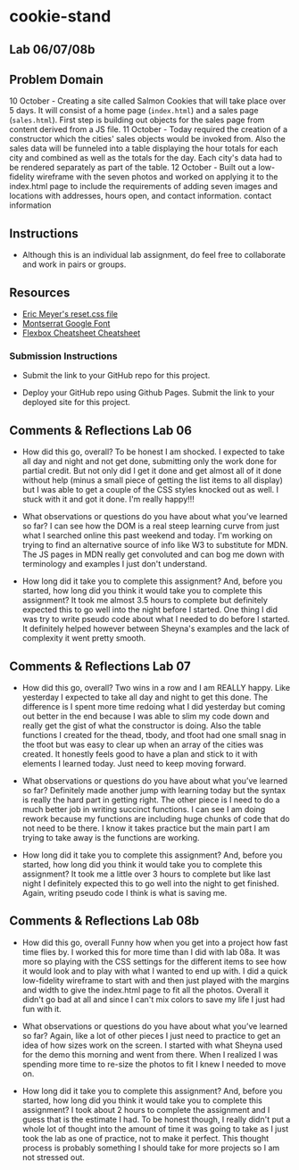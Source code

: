 # cookie-stand

## Lab 06/07/08b

## Problem Domain

10 October - Creating a site called Salmon Cookies that will take place over 5 days. It will consist of a home page (`index.html`) and a sales page (`sales.html`). First step is building out objects for the sales page from content derived from a JS file.
11 October - Today required the creation of a constructor which the cities' sales objects would be invoked from. Also the sales data will be funneled into a table displaying the hour totals for each city and combined as well as the totals for the day. Each city's data had to be rendered separately as part of the table.
12 October - Built out a low-fidelity wireframe with the seven photos and worked on applying it to the index.html page to include the requirements of adding seven images and locations with addresses, hours open, and contact information.
contact information

## Instructions

* Although this is an individual lab assignment, do feel free to collaborate and work in pairs or groups.

## Resources

* [Eric Meyer's reset.css file](https://meyerweb.com/eric/tools/css/reset/)
* [Montserrat Google Font](https://fonts.google.com/?query=Montserrat)
* [Flexbox Cheatsheet Cheatsheet](https://jonitrythall.com/content/flexboxsheet.pdf)

### Submission Instructions

* Submit the link to your GitHub repo for this project.

* Deploy your GitHub repo using Github Pages. Submit the link to your deployed site for this project.

## Comments & Reflections Lab 06

* How did this go, overall?
To be honest I am shocked. I expected to take all day and night and not get done, submitting only the work done for partial credit. But not only did I get it done and get almost all of it done without help (minus a small piece of getting the list items to all display) but I was able to get a couple of the CSS styles knocked out as well. I stuck with it and got it done. I'm really happy!!!

* What observations or questions do you have about what you’ve learned so far?
I can see how the DOM is a real steep learning curve from just what I searched online this past weekend and today. I'm working on trying to find an alternative source of info like W3 to substitute for MDN. The JS pages in MDN really get convoluted and can bog me down with terminology and examples I just don't understand.

* How long did it take you to complete this assignment? And, before you started, how long did you think it would take you to complete this assignment?
It took me almost 3.5 hours to complete but definitely expected this to go well into the night before I started. One thing I did was try to write pseudo code about what I needed to do before I started.  It definitely helped however between Sheyna's examples and the lack of complexity it went pretty smooth.

## Comments & Reflections Lab 07

* How did this go, overall?
Two wins in a row and I am REALLY happy. Like yesterday I expected to take all day and night to get this done. The difference is I spent more time redoing what I did yesterday but coming out better in the end because I was able to slim my code down and really get the gist of what the constructor is doing.  Also the table functions I created for the thead, tbody, and tfoot had one small snag in the tfoot but was easy to clear up when an array of the cities was created.  It honestly feels good to have a plan and stick to it with elements I learned today. Just need to keep moving forward.

* What observations or questions do you have about what you’ve learned so far?
Definitely made another jump with learning today but the syntax is really the hard part in getting right. The other piece is I need to do a much better job in writing succinct functions. I can see I am doing rework because my functions are including huge chunks of code that do not need to be there. I know it takes practice but the main part I am trying to take away is the functions are working.

* How long did it take you to complete this assignment? And, before you started, how long did you think it would take you to complete this assignment?
It took me a little over 3 hours to complete but like last night I definitely expected this to go well into the night to get finished. Again, writing pseudo code I think is what is saving me.

## Comments & Reflections Lab 08b

* How did this go, overall
Funny how when you get into a project how fast time flies by. I worked this for more time than I did with lab 08a. It was more so playing with the CSS settings for the different items to see how it would look and to play with what I wanted to end up with. I did a quick low-fidelity wireframe to start with and then just played with the margins and width to give the index.html page to fit all the photos. Overall it didn't go bad at all and since I can't mix colors to save my life I just had fun with it.

* What observations or questions do you have about what you’ve learned so far?
Again, like a lot of other pieces I just need to practice to get an idea of how sizes work on the screen. I started with what Sheyna used for the demo this morning and went from there. When I realized I was spending more time to re-size the photos to fit I knew I needed to move on.

* How long did it take you to complete this assignment? And, before you started, how long did you think it would take you to complete this assignment?
I took about 2 hours to complete the assignment and I guess that is the estimate I had. To be honest though, I really didn't put a whole lot of thought into the amount of time it was going to take as I just took the lab as one of practice, not to make it perfect.  This thought process is probably something I should take for more projects so I am not stressed out.
